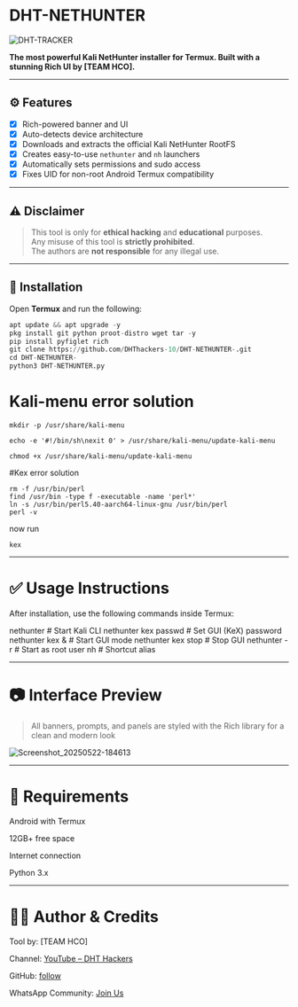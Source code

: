 # DHT-NETHUNTER

![DHT-TRACKER](https://img.shields.io/badge/DHT-HACKERS-red?style=for-the-badge)

**The most powerful Kali NetHunter installer for Termux. Built with a stunning Rich UI by [TEAM HCO].**

---

## ⚙️ Features

- [x] Rich-powered banner and UI
- [x] Auto-detects device architecture
- [x] Downloads and extracts the official Kali NetHunter RootFS
- [x] Creates easy-to-use `nethunter` and `nh` launchers
- [x] Automatically sets permissions and sudo access
- [x] Fixes UID for non-root Android Termux compatibility

---

## ⚠️ Disclaimer

> This tool is only for **ethical hacking** and **educational** purposes.  
> Any misuse of this tool is **strictly prohibited**.  
> The authors are **not responsible** for any illegal use.

---

## 🚀 Installation

Open **Termux** and run the following:

```python
apt update && apt upgrade -y
pkg install git python proot-distro wget tar -y
pip install pyfiglet rich
git clone https://github.com/DHThackers-10/DHT-NETHUNTER-.git
cd DHT-NETHUNTER- 
python3 DHT-NETHUNTER.py
```
# Kali-menu error solution 
```
mkdir -p /usr/share/kali-menu

echo -e '#!/bin/sh\nexit 0' > /usr/share/kali-menu/update-kali-menu

chmod +x /usr/share/kali-menu/update-kali-menu
```

#Kex error solution 

```
rm -f /usr/bin/perl
find /usr/bin -type f -executable -name 'perl*'
ln -s /usr/bin/perl5.40-aarch64-linux-gnu /usr/bin/perl
perl -v
```
now run 
```
kex
```
---

# ✅ Usage Instructions

After installation, use the following commands inside Termux:

nethunter             # Start Kali CLI
nethunter kex passwd  # Set GUI (KeX) password
nethunter kex &       # Start GUI mode
nethunter kex stop    # Stop GUI
nethunter -r          # Start as root user
nh                    # Shortcut alias


---

# 📷 Interface Preview

> All banners, prompts, and panels are styled with the Rich library for a clean and modern look

![Screenshot_20250522-184613](https://github.com/user-attachments/assets/7309f2ef-da7a-41de-b35e-d66ce87c279f)



---

# 🤖 Requirements

Android with Termux

12GB+ free space

Internet connection

Python 3.x



---

# 👨‍💻 Author & Credits

Tool by: [TEAM HCO]

Channel: [YouTube – DHT Hackers](https://youtube.com/@dht-hackers_10?feature=shared)

GitHub: [follow](https://github.com/DHThackers-10)

WhatsApp Community: [Join Us](https://chat.whatsapp.com/G2hCkCzylra2OENEfhH8Os)

